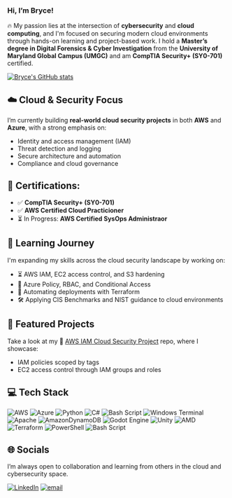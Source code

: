 ### Hi, I’m Bryce!

🔥 My passion lies at the intersection of **cybersecurity** and **cloud computing**, and I'm focused on securing modern cloud environments through hands-on learning and project-based work. I hold a **Master’s degree in Digital Forensics & Cyber Investigation** from the **University of Maryland Global Campus (UMGC)** and am **CompTIA Security+ (SY0-701)** certified. 

[![Bryce's GitHub stats](https://github-readme-stats.vercel.app/api?username=brycecox11&show_icons=true&theme=tokyonight)](https://github.com/anuraghazra/github-readme-stats)

## ☁️ Cloud & Security Focus

I’m currently building **real-world cloud security projects** in both **AWS** and **Azure**, with a strong emphasis on:
- Identity and access management (IAM)
- Threat detection and logging
- Secure architecture and automation
- Compliance and cloud governance

## 🔐 **Certifications:**
- ✅ **CompTIA Security+ (SY0-701)**
- ✅ **AWS Certified Cloud Practicioner**
- ⏳ In Progress: **AWS Certified SysOps Administraor**

## 🚀 Learning Journey

I'm expanding my skills across the cloud security landscape by working on:
- ⏳ AWS IAM, EC2 access control, and S3 hardening  
- 🔄 Azure Policy, RBAC, and Conditional Access  
- 🧪 Automating deployments with Terraform  
- 🛠️ Applying CIS Benchmarks and NIST guidance to cloud environments

## 📂 Featured Projects

Take a look at my 🔐 [AWS IAM Cloud Security Project](https://github.com/brycecox11/Projects/tree/main/AWS/AWS%20IAM%20Cloud%20Security%20Project) repo, where I showcase:
- IAM policies scoped by tags
- EC2 access control through IAM groups and roles

## 💻 Tech Stack
![AWS](https://img.shields.io/badge/AWS-%23FF9900.svg?style=for-the-badge&logo=amazon-aws&logoColor=white) ![Azure](https://img.shields.io/badge/azure-%230072C6.svg?style=for-the-badge&logo=microsoftazure&logoColor=white) ![Python](https://img.shields.io/badge/python-3670A0?style=for-the-badge&logo=python&logoColor=ffdd54) ![C#](https://img.shields.io/badge/c%23-%23239120.svg?style=for-the-badge&logo=csharp&logoColor=white) ![Bash Script](https://img.shields.io/badge/bash_script-%23121011.svg?style=for-the-badge&logo=gnu-bash&logoColor=white) ![Windows Terminal](https://img.shields.io/badge/Windows%20Terminal-%234D4D4D.svg?style=for-the-badge&logo=windows-terminal&logoColor=white) ![Apache](https://img.shields.io/badge/apache-%23D42029.svg?style=for-the-badge&logo=apache&logoColor=white) ![AmazonDynamoDB](https://img.shields.io/badge/Amazon%20DynamoDB-4053D6?style=for-the-badge&logo=Amazon%20DynamoDB&logoColor=white) ![Godot Engine](https://img.shields.io/badge/GODOT-%23FFFFFF.svg?style=for-the-badge&logo=godot-engine) ![Unity](https://img.shields.io/badge/unity-%23000000.svg?style=for-the-badge&logo=unity&logoColor=white) ![AMD](https://img.shields.io/badge/AMD-%23000000.svg?style=for-the-badge&logo=amd&logoColor=white) ![Terraform](https://img.shields.io/badge/terraform-%235835CC.svg?style=for-the-badge&logo=terraform&logoColor=white) ![PowerShell](https://img.shields.io/badge/PowerShell-%235391FE.svg?style=for-the-badge&logo=powershell&logoColor=white) ![Bash Script](https://img.shields.io/badge/bash_script-%23121011.svg?style=for-the-badge&logo=gnu-bash&logoColor=white)

## 🌐 Socials
I’m always open to collaboration and learning from others in the cloud and cybersecurity space.

[![LinkedIn](https://img.shields.io/badge/LinkedIn-%230077B5.svg?logo=linkedin&logoColor=white)](https://linkedin.com/in/bryce-cox-559616219) [![email](https://img.shields.io/badge/Email-D14836?logo=gmail&logoColor=white)](mailto:bcox8898@gmail.com)  
